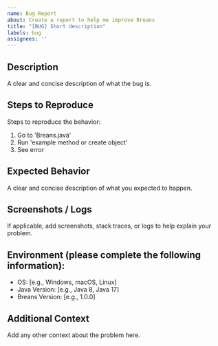 ```yaml
---
name: Bug Report
about: Create a report to help me improve Breans
title: "[BUG] Short description"
labels: bug
assignees: ''
---
```


## Description
A clear and concise description of what the bug is.

## Steps to Reproduce
Steps to reproduce the behavior:
1. Go to 'Breans.java'
2. Run 'example method or create object'
3. See error

## Expected Behavior
A clear and concise description of what you expected to happen.

## Screenshots / Logs
If applicable, add screenshots, stack traces, or logs to help explain your problem.

## Environment (please complete the following information):
- OS: [e.g., Windows, macOS, Linux]
- Java Version: [e.g., Java 8, Java 17]
- Breans Version: [e.g., 1.0.0] 

## Additional Context
Add any other context about the problem here.
